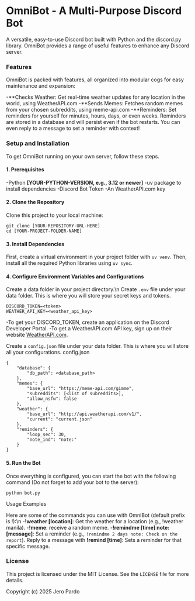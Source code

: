 # OmniBot - A Multi-Purpose Discord Bot

A versatile, easy-to-use Discord bot built with Python and the discord.py library. OmniBot provides a range of useful features to enhance any Discord server.

### Features

OmniBot is packed with features, all organized into modular cogs for easy maintenance and expansion:

-**Checks Weather: Get real-time weather updates for any location in the world, using WeatherAPI.com
-**Sends Memes: Fetches random memes from your chosen subreddits, using meme-api.com
-**Reminders: Set reminders for yourself for minutes, hours, days, or even weeks. Reminders are stored in a database and will persist even if the bot restarts. You can even reply to a message to set a reminder with context!

### Setup and Installation

To get OmniBot running on your own server, follow these steps.
#### 1. Prerequisites

-Python **[YOUR-PYTHON-VERSION, e.g., 3.12 or newer]**
-uv package to install dependencies
-Discord Bot Token
-An WeatherAPI.com key

#### 2. Clone the Repository

Clone this project to your local machine:
```
git clone [YOUR-REPOSITORY-URL-HERE]
cd [YOUR-PROJECT-FOLDER-NAME]
```

#### 3. Install Dependencies

First, create a virtual environment in your project folder with `uv venv`.
Then, install all the required Python libraries using `uv sync`.

#### 4. Configure Environment Variables and Configurations

Create a data folder in your project directory.\n
Create `.env` file under your data folder. This is where you will store your secret keys and tokens.
```
DISCORD_TOKEN=<token>
WEATHER_API_KEY=<weather_api_key>
```
-To get your DISCORD_TOKEN, create an application on the Discord Developer Portal.
-To get a WeatherAPI.com API key, sign up on their website [WeatherAPI.com](https://www.weatherapi.com/).

Create a `config.json` file under your data folder. This is where you will store all your configurations.
config.json
```
{
    "database": {
        "db_path": <database_path>
    },
    "memes": {
        "base_url": "https://meme-api.com/gimme",
        "subreddits": [<list of subreddits>],
        "allow_nsfw": false
    },
    "weather": {
        "base_url": "http://api.weatherapi.com/v1/",
        "current": "current.json"
    },
    "reminders": {
        "loop_sec": 30,
        "note_ind": "note:"
    }
}
```


#### 5. Run the Bot

Once everything is configured, you can start the bot with the following command (Do not forget to add your bot to the server):
```
python bot.py
```

Usage Examples

Here are some of the commands you can use with OmniBot (default prefix is !):\n
-**!weather [location]**: Get the weather for a location (e.g., !weather manila).
-**!meme**: receive a random meme.
-**!remindme [time] note:[message]**: Set a reminder (e.g., `!remindme 2 days note: Check on the report`).
Reply to a message with **!remind [time]**: Sets a reminder for that specific message.


### License

This project is licensed under the MIT License. See the `LICENSE` file for more details.

Copyright (c) 2025 Jero Pardo